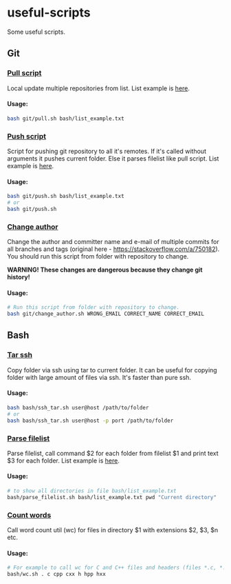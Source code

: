 # useful-scripts

Some useful scripts.

## Git

### [Pull script](git/pull.sh)

Local update multiple repositories from list. List example is [here](bash/list_example.txt).

#### Usage:

``` bash
bash git/pull.sh bash/list_example.txt

```

### [Push script](git/push.sh)

Script for pushing git repository to all it's remotes. If it's called without arguments it pushes current folder. Else it parses filelist like pull script. List example is [here](bash/list_example.txt).

#### Usage:

``` bash
bash git/push.sh bash/list_example.txt
# or
bash git/push.sh

```

### [Change author](git/change_author.sh)

Change the author and committer name and e-mail of multiple commits for all branches and tags (original here - https://stackoverflow.com/a/750182). You should run this script from folder with repository to change. 

**WARNING! These changes are dangerous because they change git history!**

#### Usage:

``` bash
# Run this script from folder with repository to change.
bash git/change_author.sh WRONG_EMAIL CORRECT_NAME CORRECT_EMAIL
```

## Bash

### [Tar ssh](bash/ssh_tar.sh) 

Copy folder via ssh using tar to current folder. It can be useful for copying folder with large amount of files via ssh. It's faster than pure ssh.

#### Usage:

``` bash
bash bash/ssh_tar.sh user@host /path/to/folder
# or 
bash bash/ssh_tar.sh user@host -p port /path/to/folder
```

### [Parse filelist](bash/parse_filelist.sh) 

Parse filelist, call command \$2 for each folder from filelist \$1 and print text \$3 for each folder. List example is [here](bash/list_example.txt).

#### Usage:

``` bash
# to show all directories in file bash/list_example.txt
bash/parse_filelist.sh bash/list_example.txt pwd "Current directory"
```

### [Count words](bash/wc.sh)

Call word count util (wc) for files in directory \$1 with extensions \$2, \$3, \$n etc.

#### Usage:

``` bash
# For example to call wc for C and C++ files and headers (files *.c, *.cpp, *.cxx, *.h, *.hpp, *.hxx) run:
bash/wc.sh . c cpp cxx h hpp hxx
```
